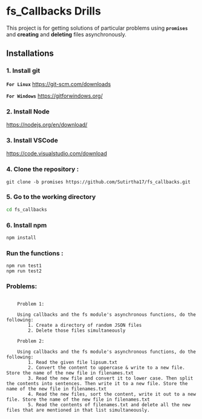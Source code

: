 # fs_Callbacks Drills

This project is for getting solutions of particular problems using **`promises`** and **creating** and **deleting** files asynchronously.

## Installations

### 1. Install git

**`For Linux`** <https://git-scm.com/downloads>

**`For Windows`** <https://gitforwindows.org/>

### 2. Install Node

<https://nodejs.org/en/download/>

### 3. Install VSCode

<https://code.visualstudio.com/download>

### 4. Clone the repository :

```
git clone -b promises https://github.com/Sutirtha17/fs_callbacks.git
```

### 5. Go to the working directory

```sh
cd fs_callbacks
```

### 6. Install npm

```sh
npm install
```

### Run the functions :

```
npm run test1
npm run test2

```

### Problems:

```

    Problem 1:

    Using callbacks and the fs module's asynchronous functions, do the following:
        1. Create a directory of random JSON files
        2. Delete those files simultaneously

    Problem 2:

    Using callbacks and the fs module's asynchronous functions, do the following:
        1. Read the given file lipsum.txt
        2. Convert the content to uppercase & write to a new file. Store the name of the new file in filenames.txt
        3. Read the new file and convert it to lower case. Then split the contents into sentences. Then write it to a new file. Store the name of the new file in filenames.txt
        4. Read the new files, sort the content, write it out to a new file. Store the name of the new file in filenames.txt
        5. Read the contents of filenames.txt and delete all the new files that are mentioned in that list simultaneously.

```
